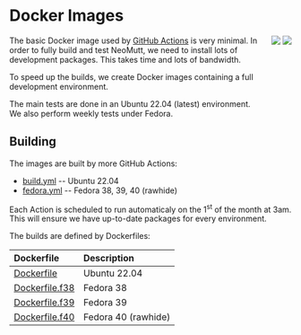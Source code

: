 # Docker Images

<div style="float: right;">
<a href="https://github.com/neomutt/docker-build/actions/workflows/build.yml"><img src="https://github.com/neomutt/docker-build/actions/workflows/build.yml/badge.svg" /></a>
<a href="https://github.com/neomutt/docker-build/actions/workflows/fedora.yml"><img src="https://github.com/neomutt/docker-build/actions/workflows/fedora.yml/badge.svg" /></a>
</div>

The basic Docker image used by [GitHub Actions](https://docs.github.com/en/actions)
is very minimal.  In order to fully build and test NeoMutt, we need to install
lots of development packages.  This takes time and lots of bandwidth.

To speed up the builds, we create Docker images containing a full development
environment.

The main tests are done in an Ubuntu 22.04 (latest) environment.  
We also perform weekly tests under Fedora.

## Building

The images are built by more GitHub Actions:

- [build.yml](.github/workflows/build.yml) -- Ubuntu 22.04
- [fedora.yml](.github/workflows/fedora.yml) -- Fedora 38, 39, 40 (rawhide)

Each Action is scheduled to run automaticaly on the 1<sup>st</sup> of the month at 3am.  
This will ensure we have up-to-date packages for every environment.

The builds are defined by Dockerfiles:

| Dockerfile                               | Description         |
| :--------------------------------------- | :------------------ |
| [Dockerfile](Dockerfile)                 | Ubuntu 22.04        |
| [Dockerfile.f38](Dockerfile.f38)         | Fedora 38           |
| [Dockerfile.f39](Dockerfile.f39)         | Fedora 39           |
| [Dockerfile.f40](Dockerfile.f40)         | Fedora 40 (rawhide) |


